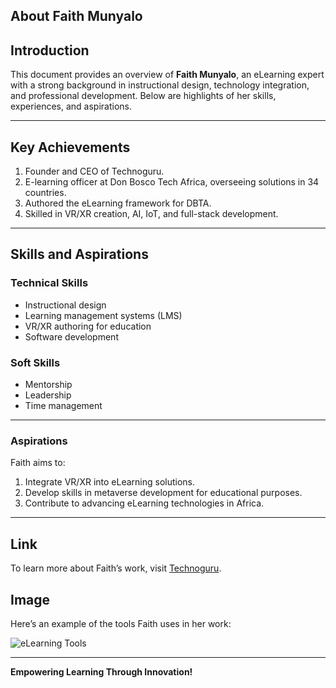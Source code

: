 ## About Faith Munyalo

## Introduction
This document provides an overview of **Faith Munyalo**, an eLearning expert with a strong background in instructional design, technology integration, and professional development. Below are highlights of her skills, experiences, and aspirations.

---

## Key Achievements
1. Founder and CEO of Technoguru.
2. E-learning officer at Don Bosco Tech Africa, overseeing solutions in 34 countries.
3. Authored the eLearning framework for DBTA.
4. Skilled in VR/XR creation, AI, IoT, and full-stack development.

---

## Skills and Aspirations

### Technical Skills
- Instructional design
- Learning management systems (LMS)
- VR/XR authoring for education
- Software development

### Soft Skills
- Mentorship
- Leadership
- Time management

---

### Aspirations
Faith aims to:
1. Integrate VR/XR into eLearning solutions.
2. Develop skills in metaverse development for educational purposes.
3. Contribute to advancing eLearning technologies in Africa.

---

## Link
To learn more about Faith’s work, visit [Technoguru](https://tvet.dbtechafrica.org).

## Image
Here’s an example of the tools Faith uses in her work:

![eLearning Tools](https://via.placeholder.com/150)

---

**Empowering Learning Through Innovation!**
